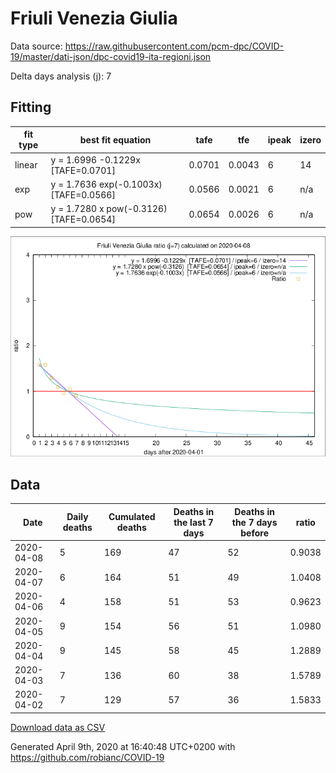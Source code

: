 # Friuli Venezia Giulia

Data source: https://raw.githubusercontent.com/pcm-dpc/COVID-19/master/dati-json/dpc-covid19-ita-regioni.json

Delta days analysis (j): 7

## Fitting 
|fit type|best fit equation|tafe|tfe|ipeak|izero|
|-------|-----|--------|------|---|---|
|linear|y = 1.6996 -0.1229x  [TAFE=0.0701]|0.0701|0.0043|6|14|
|exp|y = 1.7636 exp(-0.1003x)  [TAFE=0.0566]|0.0566|0.0021|6|n/a|
|pow|y = 1.7280 x pow(-0.3126)  [TAFE=0.0654]|0.0654|0.0026|6|n/a|

![Plot](COVID-19_friuli_venezia_giulia_j7_2020-04-08.png)

## Data
|Date|Daily deaths|Cumulated deaths|Deaths in the last 7 days|Deaths in the 7 days before|ratio|
|----|----------|-----------|-------|--------------------|-----|
|2020-04-08|5|169|47|52|0.9038|
|2020-04-07|6|164|51|49|1.0408|
|2020-04-06|4|158|51|53|0.9623|
|2020-04-05|9|154|56|51|1.0980|
|2020-04-04|9|145|58|45|1.2889|
|2020-04-03|7|136|60|38|1.5789|
|2020-04-02|7|129|57|36|1.5833|

[Download data as CSV](COVID-19_friuli_venezia_giulia_j7_2020-04-08.csv)

Generated April 9th, 2020 at 16:40:48 UTC+0200 with https://github.com/robianc/COVID-19
